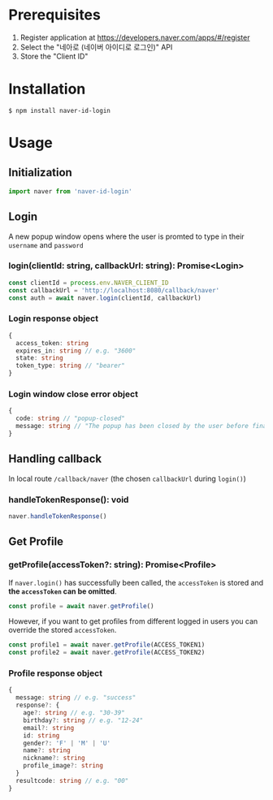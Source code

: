 # Prerequisites
1. Register application at https://developers.naver.com/apps/#/register
2. Select the "네아로 (네이버 아이디로 로그인)" API
3. Store the "Client ID"

# Installation
```
$ npm install naver-id-login
```

# Usage
## Initialization
```typescript
import naver from 'naver-id-login'
```
## Login
A new popup window opens where the user is promted to type in their `username` and `password`
### **login(clientId: string, callbackUrl: string): Promise\<Login\>**
```typescript
const clientId = process.env.NAVER_CLIENT_ID
const callbackUrl = 'http://localhost:8080/callback/naver'
const auth = await naver.login(clientId, callbackUrl)
```
### **Login response object**
```typescript
{
  access_token: string
  expires_in: string // e.g. "3600"
  state: string
  token_type: string // "bearer"
}
```
### **Login window close error object**
```typescript
{
  code: string // "popup-closed"
  message: string // "The popup has been closed by the user before finalizing the operation"
}
```

## Handling callback
In local route `/callback/naver` (the chosen `callbackUrl` during `login()`)
### **handleTokenResponse(): void**
```typescript
naver.handleTokenResponse()
```

## Get Profile
### **getProfile(accessToken?: string): Promise\<Profile\>**
If `naver.login()` has successfully been called, the `accessToken` is stored and **the `accessToken` can be omitted**.
```typescript
const profile = await naver.getProfile()
```
However, if you want to get profiles from different logged in users you can override the stored `accessToken`.
```typescript
const profile1 = await naver.getProfile(ACCESS_TOKEN1)
const profile2 = await naver.getProfile(ACCESS_TOKEN2)
```

### **Profile response object**
```typescript
{
  message: string // e.g. "success"
  response?: {
    age?: string // e.g. "30-39"
    birthday?: string // e.g. "12-24"
    email?: string
    id: string
    gender?: 'F' | 'M' | 'U'
    name?: string
    nickname?: string
    profile_image?: string
  }
  resultcode: string // e.g. "00"
}
```
